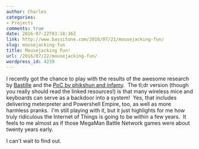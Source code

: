 ```yaml
---
author: Charles
categories:
- Projects
comments: true
date: 2016-07-22T03:18:36Z
link: http://www.bassitone.com/2016/07/21/mousejacking-fun/
slug: mousejacking-fun
title: Mousejacking Fun!
url: /2016/07/22/mousejacking-fun/
wordpress_id: 4239
---
```


I recently got the chance to play with the results of the awesome research by [Bastille](https://www.mousejack.com/) and the [PoC by phikshun and infamy](https://github.com/insecurityofthings/jackit/).  The tl;dr version (though you really should read the linked resources!) is that many wireless mice and keyboards can serve as a backdoor into a system!  Yes, that includes delivering meterpreter and Powershell Empire, too, as well as more harmless pranks.  I'm still playing with it, but it just highlights for me how truly ridiculous the Internet of Things is going to be within a few years.  It feels to me almost as if those MegaMan Battle Network games were about twenty years early.

I can't wait to find out.
